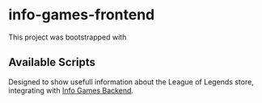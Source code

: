 # info-games-frontend

This project was bootstrapped with 

 ## Available Scripts
Designed to show usefull information about the League of Legends store, integrating with [Info Games Backend](https://github.com/gustavomerini/info-games-bot).
